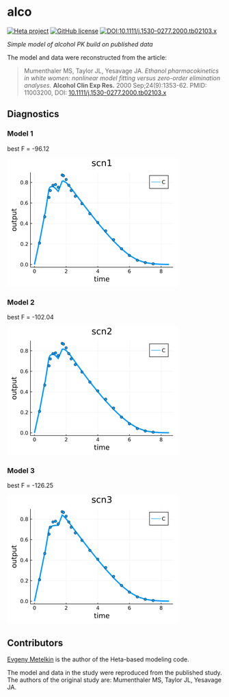 # alco


[![Heta project](https://img.shields.io/badge/%CD%B1-Heta_project-blue)](https://hetalang.github.io/)
[![GitHub license](https://img.shields.io/github/license/insysbio/alco.svg)](https://github.com/insysbio/alco/blob/master/LICENSE)
[![DOI:10.1111/j.1530-0277.2000.tb02103.x](https://zenodo.org/badge/DOI/10.1111/j.1530-0277.2000.tb02103.x.svg)](https://doi.org/10.1111/j.1530-0277.2000.tb02103.x)

_Simple model of alcohol PK build on published data_

The model and data were reconstructed from the article:

> Mumenthaler MS, Taylor JL, Yesavage JA. _Ethanol pharmacokinetics in white women: nonlinear model fitting versus zero-order elimination analyses._ __Alcohol Clin Exp Res.__ 2000 Sep;24(9):1353-62. PMID: 11003200, DOI: [10.1111/j.1530-0277.2000.tb02103.x](https://doi.org/10.1111/j.1530-0277.2000.tb02103.x)

## Diagnostics

### Model 1

best F = -96.12

![scn1_best](diagnostics/scn1_best.png)

### Model 2

best F = -102.04

![scn2_best](diagnostics/scn2_best.png)

### Model 3

best F = -126.25

![scn3_best](diagnostics/scn3_best.png)

## Contributors

[Evgeny Metelkin](https://github.com/metelkin) is the author of the Heta-based modeling code.

The model and data in the study were reproduced from the published study.
The authors of the original study are:
Mumenthaler MS, Taylor JL, Yesavage JA.

